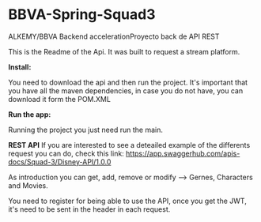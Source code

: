 # BBVA-Spring-Squad3
ALKEMY/BBVA Backend accelerationProyecto back de API REST

This is the Readme of the Api. It was built to request a stream platform.

**Install:**

You need to download the api and then run the project. It's important that you have all the maven dependencies, in case you do not have, you can download it form the POM.XML

**Run the app:**

Running the project you just need run the main.

**REST API**
If you are interested to see a deteailed example of the differents request you can do, check this link: https://app.swaggerhub.com/apis-docs/Squad-3/Disney-API/1.0.0

As introduction you can get, add, remove or modify --> Gernes, Characters and Movies.

You need to register for being able to use the API, once you get the JWT, it's need to be sent in the header in each request.
